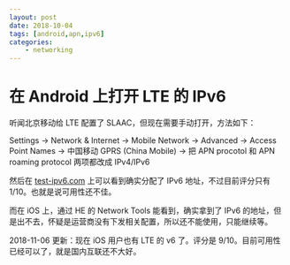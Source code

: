 ```yaml
---
layout: post
date: 2018-10-04
tags: [android,apn,ipv6]
categories:
    - networking
---
```


# 在 Android 上打开 LTE 的 IPv6

听闻北京移动给 LTE 配置了 SLAAC，但现在需要手动打开，方法如下：

Settings -> Network & Internet -> Mobile Network -> Advanced -> Access Point Names -> 中国移动 GPRS (China Mobile) -> 把 APN procotol 和 APN roaming protocol 两项都改成 IPv4/IPv6 

然后在 [test-ipv6.com](https://test-ipv6.com) 上可以看到确实分配了 IPv6 地址，不过目前评分只有 1/10。也就是说可用性还不佳。

而在 iOS 上，通过 HE 的 Network Tools 能看到，确实拿到了 IPv6 的地址，但是出不去，怀疑是运营商没有下发相关配置，所以还不能使用，只能继续等。

2018-11-06 更新：现在 iOS 用户也有 LTE 的 v6 了。评分是 9/10。目前可用性已经可以了，就是国内互联还不大好。
